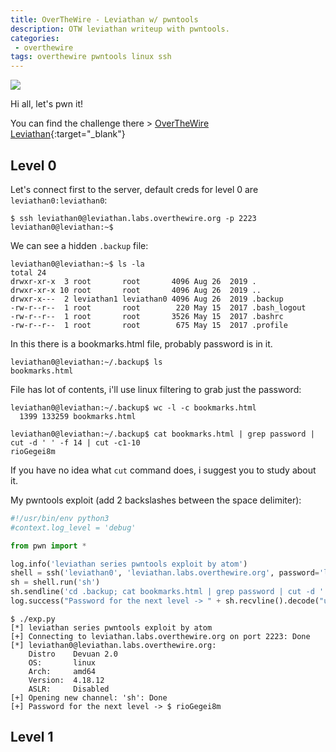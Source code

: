 ```yaml
---
title: OverTheWire - Leviathan w/ pwntools
description: OTW leviathan writeup with pwntools.
categories:
 - overthewire
tags: overthewire pwntools linux ssh
---
```


![](https://images3.alphacoders.com/605/thumb-1920-605494.jpg)

Hi all, let's pwn it!

You can find the challenge there > [OverTheWire Leviathan](https://overthewire.org/wargames/leviathan/){:target="_blank"}

## Level 0

Let's connect first to the server, default creds for level 0 are `leviathan0:leviathan0`:

```
$ ssh leviathan0@leviathan.labs.overthewire.org -p 2223
leviathan0@leviathan:~$
```

We can see a hidden `.backup` file:

```
leviathan0@leviathan:~$ ls -la
total 24
drwxr-xr-x  3 root       root       4096 Aug 26  2019 .
drwxr-xr-x 10 root       root       4096 Aug 26  2019 ..
drwxr-x---  2 leviathan1 leviathan0 4096 Aug 26  2019 .backup
-rw-r--r--  1 root       root        220 May 15  2017 .bash_logout
-rw-r--r--  1 root       root       3526 May 15  2017 .bashrc
-rw-r--r--  1 root       root        675 May 15  2017 .profile
```

In this there is a bookmarks.html file, probably password is in it.

```
leviathan0@leviathan:~/.backup$ ls
bookmarks.html
```

File has lot of contents, i'll use linux filtering to grab just the password:

```
leviathan0@leviathan:~/.backup$ wc -l -c bookmarks.html 
  1399 133259 bookmarks.html
```

```
leviathan0@leviathan:~/.backup$ cat bookmarks.html | grep password | cut -d ' ' -f 14 | cut -c1-10
rioGegei8m
```

If you have no idea what `cut` command does, i suggest you to study about it.

My pwntools exploit (add 2 backslashes between the space delimiter):

```python
#!/usr/bin/env python3
#context.log_level = 'debug'

from pwn import *

log.info('leviathan series pwntools exploit by atom')
shell = ssh('leviathan0', 'leviathan.labs.overthewire.org', password='leviathan0', port=2223)
sh = shell.run('sh')
sh.sendline('cd .backup; cat bookmarks.html | grep password | cut -d ' ' -f 14 | cut -c1-10')
log.success("Password for the next level -> " + sh.recvline().decode("utf-8"))
```

```
$ ./exp.py 
[*] leviathan series pwntools exploit by atom
[+] Connecting to leviathan.labs.overthewire.org on port 2223: Done
[*] leviathan0@leviathan.labs.overthewire.org:
    Distro    Devuan 2.0
    OS:       linux
    Arch:     amd64
    Version:  4.18.12
    ASLR:     Disabled
[+] Opening new channel: 'sh': Done
[+] Password for the next level -> $ rioGegei8m
```

## Level 1
